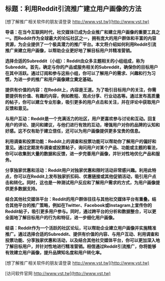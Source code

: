## **标题：利用Reddit引流推广建立用户画像的方法**

[想了解推广相关软件的朋友请登录 http://www.vst.tw](http://www.vst.tw)

**导语：在当今互联网时代，社交媒体已成为企业推广和建立用户画像的重要工具之一。而Reddit作为全球最大的论坛社区之一，拥有庞大的用户群体和丰富的内容资源，为企业提供了一个极具潜力的推广平台。本文将介绍如何利用Reddit引流推广来建立用户画像，以帮助企业更好地了解目标用户并精准营销。**

**选择合适的Subreddit（小组）：Reddit由众多主题相关的小组组成，称为Subreddit。首先，确定与你的产品或服务相关的Subreddit，确保你的目标用户在其中活跃。通过订阅和参与这些小组，你可以了解用户的需求、兴趣和行为习惯，为进一步的推广和用户画像建立奠定基础。**

**提供有价值的内容：在Reddit上，内容是王道。为了吸引目标用户的关注，你需要提供有价值、有趣的内容，例如教程、观点分享、行业动态等。通过发布高质量的帖子，你可以建立专业形象，吸引更多的用户点击和关注，并在评论中获取用户反馈和意见。**

**与用户互动：Reddit是一个充满活力的社区，用户更喜欢参与讨论和互动。回复用户的评论、提问和建议，与他们进行有效的互动，增强用户对你的品牌的认知和好感。这不仅有助于建立信任，还可以为用户画像提供更多宝贵的信息。**

**利用调查和投票功能：Reddit上的调查和投票功能可以帮助你了解用户的偏好和意见。通过定期发布调查或投票帖子，询问用户对某个产品、功能或主题的看法，你可以收集到大量的数据和反馈，进一步完善用户画像，并针对性地优化产品和服务。**

**分享独家优惠和活动：Reddit用户对独家优惠和限时活动非常感兴趣。利用此特点，你可以在Reddit上发布独家折扣码、优惠链接或其他促销活动，吸引用户点击和转化。同时，这也是一种测试用户反应和了解用户需求的方式，为用户画像提供更多数据支持。**

**结合其他社交媒体平台：Reddit的用户群体往往与其他社交媒体平台有重叠。结合其他平台的推广策略，例如在Twitter、Facebook或Instagram上宣传你的Reddit帖子，吸引更多用户参与。同时，通过跨平台的分析和数据整合，可以更全面地了解目标用户的行为和特征，进一步细化用户画像。**

**结语：Reddit作为一个活跃的社区论坛，可以帮助企业建立用户画像并实施精准推广。通过选择合适的Subreddit、提供有价值的内容、与用户互动、利用调查和投票功能、分享独家优惠和活动，以及结合其他社交媒体平台，你可以更加深入地了解目标用户，并针对性地进行精准营销。相信通过Reddit引流推广，你将能够有效建立用户画像，提升品牌知名度和用户转化率。**

[想了解推广相关软件的朋友请登录 http://www.vst.tw](http://www.vst.tw)


[访问软件官网 http://www.vst.tw](http://www.vst.tw)
